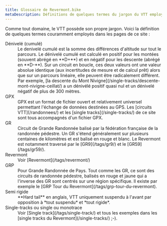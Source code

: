 ```yaml
---
title: Glossaire de Revermont.bike
metaDescription: Définitions de quelques termes du jargon du VTT employés sur Revermont.bike
---
```


Comme tout domaine, le VTT possède son propre jargon. Voici la définition de
quelques termes couramment employés dans les pages de ce site&nbsp;:

<dl class="glossary">
<dt id="denivele" class="glossary-term">Dénivelé (cumulé)</dt>
<dd>Le denivelé cumulé est la somme des différences d'altitude sur tout le
parcours. Le dénivelé cumulé est calculé en positif pour les montées (souvent
abrégé en **D+**) et en négatif pour les descente (abrégé en **D-**). Sur un
circuit en boucle, ces deux valeurs ont une valeur absolue identique (aux
incertitudes de mesure et de calcul prêt) alors que sur un parcours linéaire,
elle peuvent être radicalement différent. Par exemple, [la descente du Mont
Nivigne](/single-tracks/descente-mont-nivigne-ceillat/) a un dénivélé positif
quasi nul et un dénivelé négatif de plus de 300 mètres.</dd>
<dt id="gpx" class="glossary-term">GPX</dt>
<dd>GPX est un format de fichier ouvert et relativement universel permettant
l'échange de données destinées au GPS. Les [circuits VTT](/randonnees/) et les
[single tracks](/single-tracks/) de ce site sont tous accompagnés d'un fichier
GPX.</dd>
<dt id="gr" class="glossary-term">GR</dt>
<dd>Circuit de Grande Randonnée balisé par la fédération française de la
randonnée pédestre. Un GR s'étend généralement sur plusieurs centaines de
kilomètres et est balisé en rouge et blanc. Le Revermont est notamment traversé
par le [GR9](/tags/gr9/) et le [GR59](/tags/gr59/).</dd>
<dt id="revermont">Revermont</dt>
<dd>Voir [Revermont](/tags/revermont/)</dd>
<dt id="grp" class="glossary-term">GRP</dt>
<dd>Pour Grande Randonnée de Pays. Tout comme les GR, ce sont des circuits de
randonnée pédestre, balisés en rouge et jaune qui a l'inverse des GR sont centrés
sur une région spécifique. Il existe par exemple le [GRP Tour du Revermont](/tags/grp-tour-du-revermont).</dd>
<dt id="sr" class="glossary-term">Semi rigide</dt>
<dd>**Hard tail** en anglais, VTT uniquement suspendu à l'avant par opposition à
*tout suspendu* et *tout rigide*.</dd>
<dt id="single" class="glossary-term">Single-tracks ou single ou monotrace</dt>
<dd>Voir [Single track](/tags/single-track/) et tous les exemples dans les
[single tracks du Revermont](/single-tracks/) ;-).</dd>
</dl>
